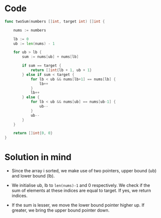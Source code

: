 Code
====

```go
func twoSum(numbers []int, target int) []int {

	nums := numbers

	lb := 0
	ub := len(nums) - 1

	for ub > lb {
		sum := nums[ub] + nums[lb]

		if sum == target {
			return []int{lb + 1, ub + 1}
		} else if sum < target {
			for lb < ub && nums[lb+1] == nums[lb] {
				lb++
			}
			lb++
		} else {
			for lb < ub && nums[ub] == nums[ub-1] {
				ub--
			}
			ub--
		}
	}

	return []int{0, 0}
}
```

Solution in mind
================

-	Since the array i sorted, we make use of two pointers, upper bound (ub) and lower bound (lb).

-	We initialise ub, lb to `len(nums)-1` and 0 respectively. We check if the sum of elements at these indices are equal to target. If yes, we return indices.

-	If the sum is lesser, we move the lower bound pointer higher up. If greater, we bring the upper bound pointer down.

